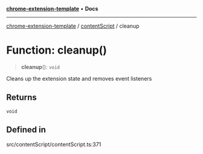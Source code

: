 [**chrome-extension-template**](../../README.md) • **Docs**

***

[chrome-extension-template](../../modules.md) / [contentScript](../README.md) / cleanup

# Function: cleanup()

> **cleanup**(): `void`

Cleans up the extension state and removes event listeners

## Returns

`void`

## Defined in

src/contentScript/contentScript.ts:371
